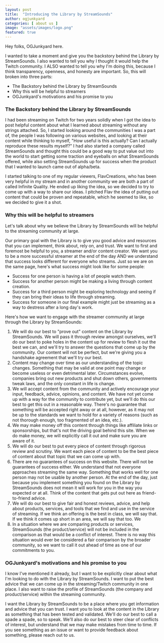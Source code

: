 ```yaml
---
layout: post
title:  "Introducing the Library by StreamSounds"
author: ogjunkyard
categories: [ about us ]
image: "assets/images/logo.png"
featured: true
---
```


Hey folks, OGJunkyard here.

I wanted to take a moment and give you the backstory behind the Library by StreamSounds. I also wanted to tell you why I thought it would help the Twitch community. I ALSO wanted to tell you why I'm doing this, because I think transparency, openness, and honesty are important. So, this will broken into three parts:

- The Backstory behind the Library by StreamSounds
- Why this will be helpful to streamers
- OGJunkyard's motivations and his promise to you

### The Backstory behind the Library by StreamSounds

I had been streaming on Twitch for two years solidly when I got the idea to post helpful content about what I learned about streaming without any strings attached. So, I started looking around the communities I was a part of, the people I was following on various websites, and looking at their content while thinking to myself, "How useful is this actually? Can I actually reproduce these results myself?" I had also started a company called StreamSounds and thought this could be a good way to put value out into the world to start getting some traction and eyeballs on what StreamSounds offered, while also setting StreamSounds up for success when the product that I wanted to launch came out of alpha/beta.

I started talking to one of my regular viewers, FlavCreations, who has been very helpful in my stream and in another community we are both a part of called Infinite Quality. He ended up liking the idea, so we decided to try to come up with a way to share our ideas. I pitched Flav the idea of putting out content that could be proven and repeatable, which he seemed to like, so we decided to give it a shot.

### Why this will be helpful to streamers

Let's talk about why we believe the Library by StreamSounds will be helpful to the streaming community at large.

Our primary goal with the Library is to give you good advice and resources that you can implement, think about, rely on, and trust. We want to first and foremost be helpful to you, a streamer and/or content creator. We want you to be a more successful streamer at the end of the day AND we understand that success looks different for everyone who streams. Just so we are on the same page, here's what success might look like for some people:

- Success for one person is having a lot of people watch them.
- Success for another person might be making a living through content creation.
- Success for a third person might be exploring technology and seeing if they can bring their ideas to life through streaming.
- Success for someone in our final example might just be streaming as a way to destress after a long day's work.

Here's how we want to engage with the streamer community at large through the Library by StreamSounds:

1. We will do our best to "prove out" content on the Library by StreamSounds. We will pass it through review amongst ourselves, we'll do our best to poke holes in the content up for review to flesh it out the best we can, and we'll try to answer the questions that come up by the community. Our content will not be perfect, but we're giving you a handshake agreement that we'll try our best.
1. Content may change over time as our understanding of the topic changes. Something that may be valid at one point may change or become useless or even detrimental later. Circumstances evolve, companies bring out new products and shut down others, governments tweak laws, and the only constant in life is change.
1. We will accept content from the community and actively encourage your input, feedback, advice, opinions, and content. We have not yet come up with a way for the community to contribute yet, but we'll do this our best to get this out in a reasonable way. There's no guarantee that something will be accepted right away or at all, however, as it may not be up to the standards we want to hold for a variety of reasons (such as not thorough enough, too fragmented of an idea, etc.).
1. We may make money off this content through things like affiliate links or sponsorships, but that's not the driving goal behind this site. When we do make money, we will explicitly call it out and make sure you are aware of it.
1. We will do our best to put every piece of content through rigorous review and scrutiny. We want each piece of content to be the best piece of content about that topic that we can come up with.
1. There are no guarantees of success on this website. There will not be guarantees of success either. We understand that not everyone approaches streaming the same way. Something that works well for one person may not be usable by another person. At the end of the day, just because you implement something you found on the Library by StreamSounds does not mean it will work for you in the way you expected or at all. Think of the content that gets put out here as friend-to-friend advice.
1. We will do our best to give fair and honest reviews, advice, and help about products, services, and tools that we find and use in the service of streaming. If we think an offering is the best in class, we will say that. If we think it comes up short in an area, we will say that too. We
1. In a situation where we are comparing products or services, StreamSounds (the product/service) will not be included in the comparison as that would be a conflict of interest. There is no way this situation would ever be considered a fair comparison by the broader community, so we want to call it out ahead of time as one of our commitments to you.

### OGJunkyard's motivations and his promise to you

I know I've mentioned it already, but I want to be explicitly clear about what I'm looking to do with the Library by StreamSounds. I want to put the best advice that we can come up in the streaming/Twitch community in one place. I also want to raise the profile of StreamSounds (the company and product/service) within the streaming community.

I want the Library by StreamSounds to be a place where you get information and advice that you can trust. I want you to look at the content in the Library as something that has been tested and validated. We'll do our best to call a spade a spade, so to speak. We'll also do our best to steer clear of conflicts of interest, but understand that we may make mistakes from time to time. If you see something as an issue or want to provide feedback about something, please reach out to us.
